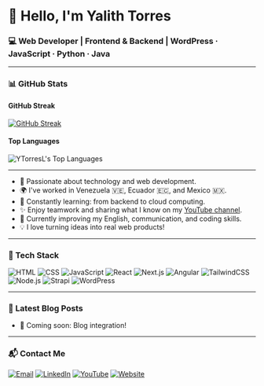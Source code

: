 # 👋 Hello, I'm Yalith Torres

### 💻 Web Developer | Frontend & Backend | WordPress · JavaScript · Python · Java

---

### 📊 GitHub Stats

#### GitHub Streak
[![GitHub Streak](https://streak-stats.demolab.com?user=YTorresL&theme=radical&hide_border=true)](https://git.io/streak-stats)

#### Top Languages
![YTorresL's Top Languages](https://github-readme-stats.vercel.app/api/top-langs/?username=YTorresL&theme=tokyonight&show_icons=true&hide_border=true&layout=compact)

---


- 🚀 Passionate about technology and web development.
- 🌍 I've worked in Venezuela 🇻🇪, Ecuador 🇪🇨, and Mexico 🇲🇽.
- 🧠 Constantly learning: from backend to cloud computing.
- ✨ Enjoy teamwork and sharing what I know on my [YouTube channel](https://youtube.com/tu-canal).
- 🌱 Currently improving my English, communication, and coding skills.
- 💡 I love turning ideas into real web products!

---

### 🧰 Tech Stack


![HTML](https://img.shields.io/badge/HTML5-E34F26?style=flat&logo=html5&logoColor=white)
![CSS](https://img.shields.io/badge/CSS3-1572B6?style=flat&logo=css3&logoColor=white)
![JavaScript](https://img.shields.io/badge/JavaScript-F7DF1E?style=flat&logo=javascript&logoColor=black)
![React](https://img.shields.io/badge/React-20232A?style=flat&logo=react&logoColor=61DAFB)
![Next.js](https://img.shields.io/badge/Next.js-000000?style=flat&logo=nextdotjs)
![Angular](https://img.shields.io/badge/Angular-DD0031?style=flat&logo=angular&logoColor=white)
![TailwindCSS](https://img.shields.io/badge/TailwindCSS-38B2AC?style=flat&logo=tailwind-css&logoColor=white)
![Node.js](https://img.shields.io/badge/Node.js-339933?style=flat&logo=node.js&logoColor=white)
![Strapi](https://img.shields.io/badge/Strapi-4945FF?style=flat&logo=strapi&logoColor=white)
![WordPress](https://img.shields.io/badge/WordPress-21759B?style=flat&logo=wordpress&logoColor=white)

---

### 📝 Latest Blog Posts


<!-- BLOG-POST-LIST:START -->
- 🚧 Coming soon: Blog integration!
<!-- BLOG-POST-LIST:END -->

---


### 📬 Contact Me

[![Email](https://img.shields.io/badge/Gmail-D14836?style=flat&logo=gmail&logoColor=white)](mailto:tuemail@gmail.com)
[![LinkedIn](https://img.shields.io/badge/LinkedIn-blue?style=flat&logo=linkedin&logoColor=white)](https://linkedin.com/in/tuusuario)
[![YouTube](https://img.shields.io/badge/YouTube-red?style=flat&logo=youtube&logoColor=white)](https://youtube.com/tu-canal)
[![Website](https://img.shields.io/badge/Website-000000?style=flat&logo=about-dot-me&logoColor=white)](https://tusitio.dev)


